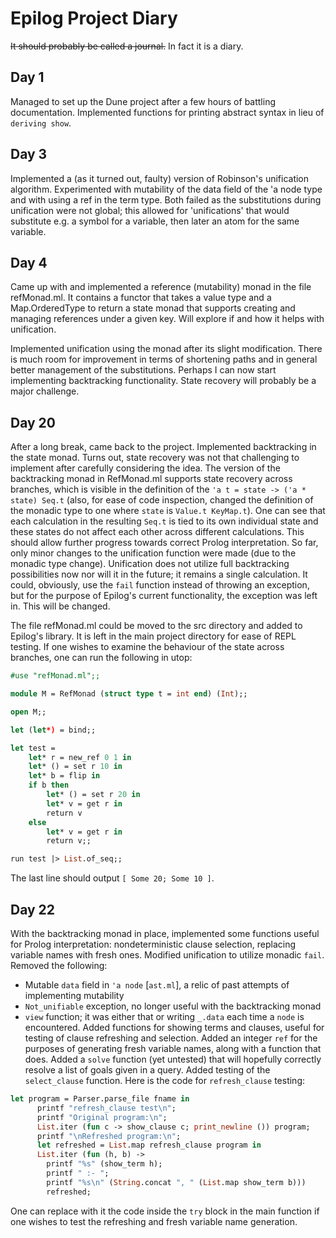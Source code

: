 # Epilog Project Diary
~~It should probably be called a journal.~~
In fact it is a diary.

## Day 1
Managed to set up the Dune project after a few hours of battling documentation.
Implemented functions for printing abstract syntax in lieu of `deriving show`.

## Day 3
Implemented a (as it turned out, faulty) version of Robinson's unification algorithm. Experimented with mutability of the data field of the 'a node type and with using a ref in the term type. Both failed as the substitutions during unification were not global; this allowed for 'unifications' that would substitute e.g. a symbol for a variable, then later an atom for the same variable.

## Day 4
Came up with and implemented a reference (mutability) monad in the file refMonad.ml. It contains a functor that takes a value type and a Map.OrderedType to return a state monad that supports creating and managing references under a given key. Will explore if and how it helps with unification.

Implemented unification using the monad after its slight modification. There is much room for improvement in terms of shortening paths and in general better management of the substitutions. Perhaps I can now start implementing backtracking functionality. State recovery will probably be a major challenge.

## Day 20
After a long break, came back to the project.
Implemented backtracking in the state monad.
Turns out, state recovery was not that challenging to implement after carefully considering the idea. The version of the backtracking monad in RefMonad.ml supports state recovery across branches, which is visible in the definition of the `'a t = state -> ('a * state) Seq.t` (also, for ease of code inspection, changed the definition of the monadic type to one where `state` is `Value.t KeyMap.t`). One can see that each calculation in the resulting `Seq.t` is tied to its own individual state and these states do not affect each other across different calculations.
This should allow further progress towards correct Prolog interpretation. So far, only minor changes to the unification function were made (due to the monadic type change). Unification does not utilize full backtracking possibilities now nor will it in the future; it remains a single calculation. It could, obviously, use the `fail` function instead of throwing an exception, but for the purpose of Epilog's current functionality, the exception was left in. This will be changed.

The file refMonad.ml could be moved to the src directory and added to Epilog's library. It is left in the main project directory for ease of REPL testing. If one wishes to examine the behaviour of the state across branches, one can run the following in utop:
```ocaml
#use "refMonad.ml";;

module M = RefMonad (struct type t = int end) (Int);;

open M;;

let (let*) = bind;;

let test = 
    let* r = new_ref 0 1 in
    let* () = set r 10 in
    let* b = flip in
    if b then
        let* () = set r 20 in
        let* v = get r in
        return v
    else
        let* v = get r in
        return v;;

run test |> List.of_seq;;
```
The last line should output `[ Some 20; Some 10 ]`.

## Day 22
With the backtracking monad in place, implemented some functions useful for Prolog interpretation: nondeterministic clause selection, replacing variable names with fresh ones. Modified unification to utilize monadic `fail`. 
Removed the following:
- Mutable `data` field in `'a node` \[`ast.ml`\], a relic of past attempts of implementing mutability
- `Not_unifiable` exception, no longer useful with the backtracking monad
- `view` function; it was either that or writing `_.data` each time a `node` is encountered.
Added functions for showing terms and clauses, useful for testing of clause refreshing and selection.
Added an integer `ref` for the purposes of generating fresh variable names, along with a function that does.
Added a `solve` function (yet untested) that will hopefully correctly resolve a list of goals given in a query.
Added testing of the `select_clause` function. Here is the code for `refresh_clause` testing:
```ocaml
let program = Parser.parse_file fname in
      printf "refresh_clause test\n";
      printf "Original program:\n";
      List.iter (fun c -> show_clause c; print_newline ()) program;
      printf "\nRefreshed program:\n";
      let refreshed = List.map refresh_clause program in
      List.iter (fun (h, b) ->
        printf "%s" (show_term h);
        printf " :- ";
        printf "%s\n" (String.concat ", " (List.map show_term b)))
        refreshed;
```
One can replace with it the code inside the `try` block in the main function if one wishes to test the refreshing and fresh variable name generation.